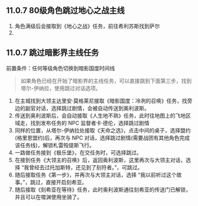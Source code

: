 ## 11.0.7 80级角色跳过地心之战主线

1. 角色满级后会接取到《地心之战》任务，前往希利苏斯找到萨尔
2. 

## 11.0.7 跳过暗影界主线任务

前置条件：任何等级角色切换到暗影国度时间线

> 如果角色已经在开始了暗影界的主线任务，可以直接跳到下面第三步，找到塔尔-伊纳拉，使用跳过对话选项。

1. 在主城找到大领主达里安·莫格莱尼接取《暗影国度：冷冽的召唤》任务，找旁边的副官对话，选择跳过剧情，会被自动传送到奥利波斯。
2. 传送到奥利波斯后，会自动接取《人生地不熟》任务，此时往地图上的飞地区域走，找到发布任务的 NPC 监督者卡·德伦，选择跳过剧情
3. 同样的位置，从塔尔-伊纳拉处接取《天命之选》，点击中间的桌子，选择盟约(格里恩盟约)后，再次与 NPC 对话，选择跳过剧情(需要战团有其他角色完成该任务线)，解锁札雷殁提斯飞行。
4. 一路做任务接到《极乐堡》，在交任务时，可选择跳过。
5. 在接到任务《大领主的召唤》后，返回奥利波斯，这里再次与大领主对话，选择 “我曾经去过托加斯特，还见到了刻符者。”，可跳过。
6. 随后接取任务《第一步》，并再次与大领主对话，选择 “我以前听过这个故事。”，跳过，直接开启刻希亚。
7. 随后接取《刻希亚在等待》任务，此时奥利波斯通往刻希亚的传送门已解锁，并且可以在噬渊使用坐骑了。